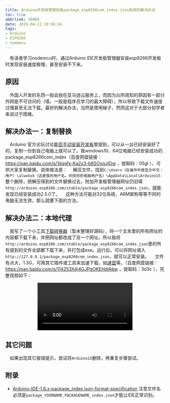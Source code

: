 ```yaml
---
title: Arduino开发板管理安装package_esp8266com_index.json失败的解决办法
toc: true
abbrlink: 10960
date: 2019-04-11 19:58:54
tags:
- Arduino
- ESP8266
- nodemcu
---
```


&emsp;有读者学习nodemcu时，通过Arduino IDE开发板管理器安装esp8266开发板时发现安装速度极慢，甚至安装不下来。
## 原因
&emsp;外国人开发的东西一般会放在亚马逊云服务上，而因为众所周知的原因有一部分外网是不可访问的（墙，一般是程序员学习的最大障碍），所以导致下载文件速度过慢甚至无法下载。最好的解决办法，当然是使用梯子，然而这对于大部分初学者来说过于困难。

## 解决办法一：复制替换
&emsp;Arduino 官方论坛讨论[能否手动安装开发板](https://forum.arduino.cc/index.php?PHPSESSID=25g88vvos46pi5vku2pf51stf0&topic=463573.msg3480758#msg3480758)里提到，可以从一台已经安装好了的，复制一份到自己电脑上就可以了。我windows10、64位电脑已经安装成功的package_esp8266com_index（百度网盘链接：https://pan.baidu.com/s/1dqqfs-Ka2x3-b8SOoqJlGw ，提取码：05gl ），可供大家复制替换。具体做法是：
&emsp;解压文件，找到`C:\Users（在操作中是显示中文：用户）\alwxkxk（这是我的用户名，你找你的电脑用户名）\AppData\Local\Arduino15`整个删除，把解压得到的文件替换过去，附加开发板管理器网址仍旧填`http://arduino.esp8266.com/stable/package_esp8266com_index.json`，就能发现已经安装成功2.5.0了。
&emsp;这种方法可能对32位系统、ARM架构等等不同的电脑无法生效，那么就要下面的方法。
## 解决办法二：本地代理
&emsp;我写了一个小工具[下载转换器](https://github.com/alwxkxk/downloadConverter)（暂未整理好源码），将一个文本里的所有网址的内容都下载下来，并把网址都改成了另一个网址。所以我将`http://arduino.esp8266.com/stable/package_esp8266com_index.json`里的所有提到的文件全部都下载下来，并打包成exe。运行后，可以将网址填入`http://127.0.0.1/package_esp8266com_index.json`，就可以正常安装。
&emsp;文件有点大，1.3G，可用其它插件或工具来加速下载，如[速盘](https://www.speedpan.com/)等。（百度网盘链接：https://pan.baidu.com/s/114253X4j4GJPgOKEHdlAbw ，提取码：3d3c ），完整视频如下：

<video class="lazy" data-src="https://test-1251805228.file.myqcloud.com//%E6%9C%AC%E5%9C%B0%E4%BB%A3%E7%90%86%E5%AE%89%E8%A3%85arduino%E7%AC%AC%E4%B8%89%E6%96%B9%E5%BC%80%E5%8F%91%E6%9D%BF.mp4" controls="controls" style="max-width: 100%; display: block; margin-left: auto; margin-right: auto;">
your browser does not support the video tag
</video>

## 其它问题
&emsp;如果出现其它报错提示，尝试将`Arduino15`删除，再重复步骤尝试。

## 附录
- [Arduino-IDE-1.6.x-package_index.json-format-specification](https://github.com/arduino/Arduino/wiki/Arduino-IDE-1.6.x-package_index.json-format-specification)
注意文件名必须是`package_YOURNAME_PACKAGENAME_index.json`才能让IDE正常识别。

